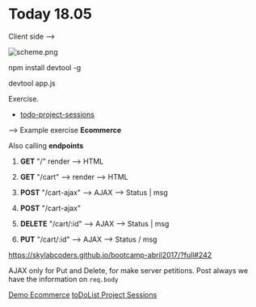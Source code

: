 # Today 18.05

Client side -->

![scheme.png](img/schema.png)

npm install devtool -g

devtool app.js

Exercise.

- [todo-project-sessions](todo-project-sessions)


--> Example exercise **Ecommerce**

Also calling **endpoints**

1. **GET** "/" render --> HTML
1. **GET** "/cart" --> render --> HTML

1. **POST** "/cart-ajax" --> AJAX --> Status | msg
1. **POST** "/cart-ajax"

1. **DELETE** "/cart/:id" --> AJAX --> Status | msg
1. **PUT** "/cart/:id" --> AJAX --> Status / msg


https://skylabcoders.github.io/bootcamp-abril2017/?full#242


AJAX only for Put and Delete, for make server petitions.
Post always we have the information on ``req.body``

[Demo Ecommerce](demo-ecommerce)
[toDoList Project Sessions](todo-project-sessions)
